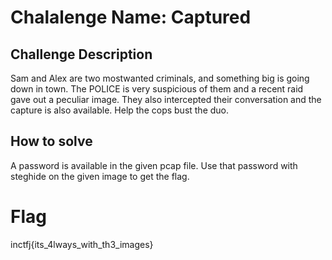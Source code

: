 # Chalalenge Name: Captured

## Challenge Description

Sam and Alex are two mostwanted criminals, and something big is going down in town. The POLICE is very suspicious of them and a recent raid gave out a peculiar image. 
They also intercepted their conversation and the capture is also available. Help the cops bust the duo.

## How to solve

A password is available in the given pcap file. Use that password with steghide on the given image to get the flag. 

# Flag

inctfj{its_4lways_with_th3_images}
